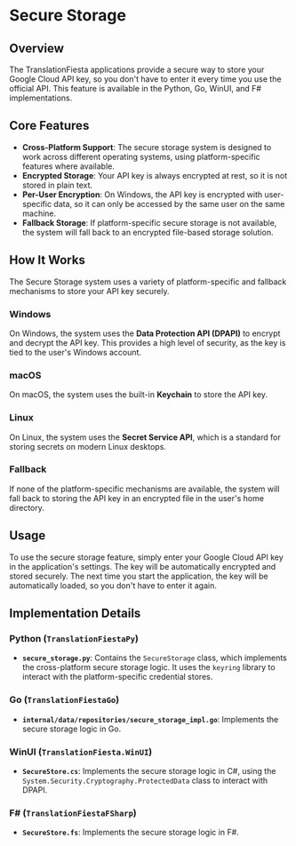 # Secure Storage

## Overview

The TranslationFiesta applications provide a secure way to store your Google Cloud API key, so you don't have to enter it every time you use the official API. This feature is available in the Python, Go, WinUI, and F# implementations.

## Core Features

- **Cross-Platform Support**: The secure storage system is designed to work across different operating systems, using platform-specific features where available.
- **Encrypted Storage**: Your API key is always encrypted at rest, so it is not stored in plain text.
- **Per-User Encryption**: On Windows, the API key is encrypted with user-specific data, so it can only be accessed by the same user on the same machine.
- **Fallback Storage**: If platform-specific secure storage is not available, the system will fall back to an encrypted file-based storage solution.

## How It Works

The Secure Storage system uses a variety of platform-specific and fallback mechanisms to store your API key securely.

### Windows
On Windows, the system uses the **Data Protection API (DPAPI)** to encrypt and decrypt the API key. This provides a high level of security, as the key is tied to the user's Windows account.

### macOS
On macOS, the system uses the built-in **Keychain** to store the API key.

### Linux
On Linux, the system uses the **Secret Service API**, which is a standard for storing secrets on modern Linux desktops.

### Fallback
If none of the platform-specific mechanisms are available, the system will fall back to storing the API key in an encrypted file in the user's home directory.

## Usage

To use the secure storage feature, simply enter your Google Cloud API key in the application's settings. The key will be automatically encrypted and stored securely. The next time you start the application, the key will be automatically loaded, so you don't have to enter it again.

## Implementation Details

### Python (`TranslationFiestaPy`)
- **`secure_storage.py`**: Contains the `SecureStorage` class, which implements the cross-platform secure storage logic. It uses the `keyring` library to interact with the platform-specific credential stores.

### Go (`TranslationFiestaGo`)
- **`internal/data/repositories/secure_storage_impl.go`**: Implements the secure storage logic in Go.

### WinUI (`TranslationFiesta.WinUI`)
- **`SecureStore.cs`**: Implements the secure storage logic in C#, using the `System.Security.Cryptography.ProtectedData` class to interact with DPAPI.

### F# (`TranslationFiestaFSharp`)
- **`SecureStore.fs`**: Implements the secure storage logic in F#.